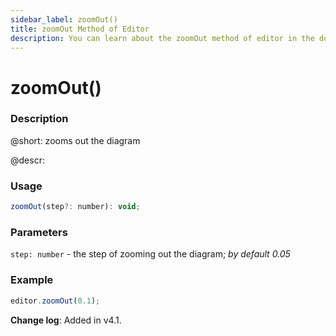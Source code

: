 ```yaml
---
sidebar_label: zoomOut()
title: zoomOut Method of Editor
description: You can learn about the zoomOut method of editor in the documentation of the DHTMLX JavaScript Diagram library. Browse developer guides and API reference, try out code examples and live demos, and download a free 30-day evaluation version of DHTMLX Diagram.
---
```


# zoomOut()

### Description

@short: zooms out the diagram

@descr:

### Usage

~~~js
zoomOut(step?: number): void;
~~~

### Parameters

`step: number` - the step of zooming out the diagram; *by default 0.05*

### Example

~~~js
editor.zoomOut(0.1);
~~~

**Change log**: Added in v4.1.
